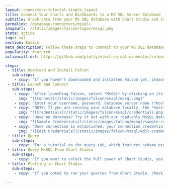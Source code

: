 ```yaml
---
layout: connectors-tutorial-single_layout
title: Connect Your Charts and Dashboards to a MS SQL Server Database
subtitle: Graph data from your MS SQL database with Chart Studio and Falcon.
permalink: /database-connectors/mssql/
imageurl:  /static/images/falcon/logos/mssql.png
state: active
tags: sql
section: Basics
meta_description: Follow these steps to connect to your MS SQL database
popularity: featured
actioncall-url: https://github.com/plotly/electron-sql-connector/releases

steps:
 - title: Download and Install Falcon
   sub-steps:
    - copy: "If you haven't downloaded and installed Falcon yet, please follow the instructions for either [personal setup](https://help.plot.ly/database-connectors/personal-login/) or [company on-premise](https://help.plot.ly/database-connectors/on-prem-login/)."
 - title: Launch and Connect
   sub-steps:
    - copy: "After launching Falcon, select *MsSQL* by clicking on its icon."
      img: "![Connect](/static/images/falcon/mssql/mssql.png)"
    - copy: "Enter your username, password, database server name (*host*) and its port number and click *CONNECT*."
    - copy: "NOTE: If you are running your database locally, the *host* input field can stay empty since its default value is 'localhost'. Similarly, if your database is setup on port number *3306*, you may leave the *port* input field empty as well. If your database is setup on a remote server, simply copy the endpoint name into the *host* input field and enter the remote server's port number on which your database is located."
      img: "![Credentials](/static/images/falcon/mssql/credentials.png)"
    - copy: "Have no database? Try it out with our read-only MsSQL database. Simply, click Show Sample Credentials, copy, paste and click *CONNECT*."
      img: "![Sample Credentials](/static/images/falcon/mssql/sample-credentials.png)"
    - copy: "Once connection is established, your connection credentials will be saved and greyed out to avoid unintentional changes. If you wish to modify your connection, click on *Edit Credentials*."
      img: "![Edit Credentials](/static/images/falcon/mssql/edit-credentials.png)"
 - title: Query
   sub-steps:
    - copy: "For a tutorial on the query tab, which features schema preview, the ability execute sql queries, perform inline data visualization, preview tables and export CSV files, see [Query From Falcon](https://help.plot.ly/database-connectors/query-from-falcon/)."
 - title: Query MsSQL From Chart Studio
   sub-steps:
    - copy: "If you want to unlock the full power of Chart Studio, you can click the PLOT.LY tab and QUERY [DATABASE] FROM Chart Studio. To learn more about this feature, navigate to the [Query From Chart Studio](https://help.plot.ly/database-connectors/query-from-plotly/) tutorial."
 - title: Plotting in Chart Studio
   sub-steps:
    - copy: "If you opted to run your queries from Chart Studio, check out our [Chart Studio](https://help.plot.ly/tutorials/) tutorials to add interactivity and styling to your plots."

---
```

